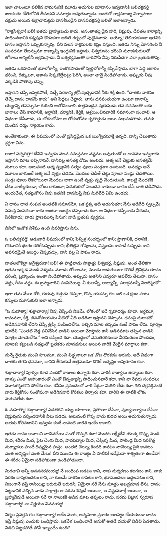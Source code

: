 ﻿ఇలా చాలంటూ పలికిన వామనునికి మూడు అడుగుల భూదానం ఇవ్వడానికి బలిచక్రవర్తి జలకలశం చేతిలోనికి తీసుకుని సమాత్తం అవుతున్నాడు. అంతలో రాక్షసరాజ్య నిర్వాహణా దక్షుడు అయిన శుక్రాచార్యుడు దానశీలుడైన దానవచక్రవర్తి బలితో ఇలాఅన్నాడు. 

“రాక్షసేశ్వరా! బలీ! ఇతడు బ్రాహ్మణుడు కాదు. అనంతాత్ము డైన హరి, విష్ణువు. దేవతల కార్యాన్ని సాధించడానికి కశ్యపుని కొడుకుగా అదితి గర్భంలో పుట్టినవాడు. అయ్యో! తెలియకుండా ఇతనికి దానం ఇస్తానని ఒప్పుకున్నావు. దీని వలన రాక్షసులకు కష్టం వస్తుంది. ఇతడు నిన్ను మోసగించి నీ సంపదనూ తేజస్సునూ రాజ్యాన్నీ ఇంద్రునికి ఇస్తాడు. విశ్వరూపం ధరించి మూడడుగులతో లోకాలు అన్నిటినీ ఆక్రమిస్తాడు. నీ ఐశ్వర్యమంతా ధారపోసి నీవు నిరుపేదగా ఎలా బ్రతుకుతావు. 

ఇతడు ఒకపాదంతో భూలోకాన్నీ, ఇంకొకపాదంతో స్వర్గలోకాన్నీ కప్పివేస్తాడు. బాగా పెద్ద ఆకారం ధరించి, దిక్కులూ, ఆకాశం పిక్కటిల్లేటట్లు పెరిగి, అంతా తానై నిండిపోతాడు. అప్పుడు నీవు ఎక్కడికి పోతావు చెప్పు. 

ఇస్తానని చెప్పి ఇవ్వకపోతే, వచ్చే నరకాన్ని త్రోసిపుచ్చడానికి నీకు శక్తి ఉంది. “దాతకు నాశనం తెచ్చే దానం దానమే కాదు” అని పెద్దలు చెప్తారు. తాను ధనవంతుడుగా ఉంటూ దానాన్ని యజ్ఞాన్ని తపస్సునూ గురించి ఆలోచించాలి. ఉత్తముడైన పురుషుడు తన ధనమంతా ఐదు భాగాలు చేసి కామానికి, అర్థానికి, ధర్మానికి, కీర్తికి, ఆశ్రయించినవారికీ సమానంగా పంచాలి. ఆ విధంగా చేసేవాడు, ఈ లోకంలోనూ ఆ లోకంలోనూ కృతార్థుడు అయి సుఖపడతాడు. తనకు మించిన ధర్మం న్యాయం కాదు. 

అంతేకాకుండా, ఈ విషయంలో ఎంతో ప్రసిద్ధమైన ఒక ఋగ్వేదసూక్తి ఉన్నది. దాన్ని చెబుతాను శ్రద్ధగా విను. 

రాజా! సచ్చరిత్రా! దేనిని ఇవ్వడం వలన సమస్తమూ నష్టము అవుతుందో ఆ దానము ఇవ్వరాదు. ఇస్తానని మాట ఇచ్చినాసరే. దానివల్ల అసత్య దోషం అంటదు. ఆత్మ అనే చెట్టుకు అసత్యమే మూలం కదా. అటువంటి ఆత్మ వృక్షానికి సత్యం పూలు పండ్లుగా ఉంటుంది. అసత్యం అనే మూలం బాగుంటే ఆత్మ అనే వృక్షం చెడదు. మొదలు చెడితే చెట్టు పూలూ పండ్లు చెడతాయి. పండ్లు పూలు లేకపోయినా మొదలు బాగా ఉంటే వృక్షం వృద్ధి చెందుతుంది. కాబట్టి మొదటికి చేటు వాటిల్లకుండా; లోటు రాకుండా; పదుగురలో పలుచన కాకుండా దానం చేసే దాత చెడిపోడు. అందుచేత, సత్యంకోసం నీవు ఇతనికి దానమిస్తే నీకు మిగిలేది ఏమీ ఉండదు. 

ఏ దానం దాత సంపద అంతటికి సమానమో, ఒక ప్రక్క అది అడుగుతూ; నేను అడిగేది స్వల్పమే సమస్త సంపదలూ కాదు అంటూ అబద్ధం చెప్పరాదు కదా. ఆ విధంగా చెప్పేవాడు నీచుడు, పిరికివాడు; వాడు ప్రాణమున్న పీనుగ; వాడి బ్రతుకు వ్యర్ధము. 

దీనిలో ఇంకొక విశేషం ఉంది వివరిస్తాను విను. 

ఓ బలిచక్రవర్తి! ఆడువారి విషయంలో కాని; పెళ్ళిళ్ల సందర్భంలో కాని; ప్రాణానికి, ధనానికి, గౌరవానికి భంగం కలిగేటప్పుడు కాని; భీతిల్లిన గోవులను, విప్రులను కాపాడే టప్పుడు కాని అవసరమైతే అబద్ధం చెప్పవచ్చు. దాని వల్ల ఏ పాపం రాదు. 

దాతలలోకెల్లా అగ్రేశ్వరుడా! బలీ! ఈ పొట్టివాడు సాక్షాత్తు విశ్వభర్త, విష్ణువు. అంత తేలికగా ఇతను ఇక్కడ నుండి వెళ్ళడు. మూడు లోకాలనూ, మూడు అడుగులుగా కొలిచే త్రివిక్రమ రూపం ధరించి, బ్రహ్మాండం అంతా నిండిపోతాడు. అప్పుడు అతనిని ఎవ్వరూ ఆపలేరు తెలుసా. దానం వద్దు, గీనం వద్దు. ఈ బ్రహ్మచారిని పంపిచెయ్యి. నీ కులాన్నీ, రాజ్యాన్నీ, పరాక్రమాన్నీ నిలబెట్టుకో". 

ఇలా తమ మేలు కోరి, గురువు శుక్రుడు చెప్పగా, గొప్ప యశస్సు గల బలి ఒక క్షణం పాటు కన్నులు మూసుకుని ఇలా అన్నాడు. 

“ఓ మహాత్మా! శుక్రాచార్యా! నీవు చెప్పింది నిజమే. లోకంలో ఇదే గృహధర్మం కూడా. అర్థమూ, కామమూ, కీర్తి, జీవనోపాయము వీటిలో ఏది అడిగినా ఇస్తానని చెప్పాను. ధనంపై దురాశతో అడిగినవానికి లేదని చెప్పి త్రిప్పి పంపించలేను. ఇచ్చిన మాట తప్పడం కంటే పాపం లేదు. పూర్వం భూదేవి “ఎంతటి చెడ్డ పనిచేసిన వాడిని అయినా మోస్తాను కానీ ఆడినమాట తప్పిన వాడిని మాత్రం మోయలేను.” అని చెప్పింది కదా. యుద్ధంలో వెనుతిరగకుండా వీరమరణం పొందడం, మాటకు కట్టుబడి సత్యంతో బ్రతకడం మానధనులు అయిన వారికి మేలైన మార్గాలు కదా. 

దున్నే రైతుకు మంచి పొలమూ, మంచి విత్త్తనాలూ ఒక చోట దొరకడం అరుదు. అదే విధంగా దాతకు తగిన ధనమూ, దానిని తీసుకునే ఉత్తముడూ దొరికే అదృష్టం అపురూపం కదా. 

శుక్రాచార్యా! పూర్వం కూడ ఎందరో రాజులు ఉన్నారు కదా. వారికి రాజ్యాలు ఉన్నాయి కదా. వాళ్ళు ఎంతో అహంకారంతో ఎంతో ఔన్నత్యాన్ని సాధించునవారే కదా. కాని వా రెవరు సంపదలు మూటగట్టుకొని పోలేదు కదా. కనీసం ప్రపంచంలో వారి పేరైనా మిగిలి లేదు కదా. శిబి చక్రవర్తివంటి వారు కీర్తికోసం సంతోషంగా అడిగినవారి కోరికలు తీర్చారు కదా. వారిని ఈ నాటికీ లోకం మరువలేదు కదా. 

ఓ మహత్మా! శుక్రాచార్యా! ఎడతెగని యజ్ఞ యాగాలు, వ్రతాలూ చేసినా, పుణ్యకార్యాలు చేసినా విష్ణువును దర్శించడానికి వీలు పడదు. అటువంటి గొప్ప వాడు కురచ అయి అడుగుతున్నాడు. అతడు కోరినదానిని ఇవ్వడం కంటే నావంటి వాడికి ఇంకేం కావాలి. 

ఇతడు దానం కావాలని చాచినచేయి ఎంతో గొప్పది కదా! మొదట లక్ష్మీదేవి యొక్క కొప్పు ముడి మీద, శరీరం మీద, పైట చెంగు మీద, పాదపద్మాల మీద, చెక్కిళ్ళ మీద, పాలిండ్ల మీద సరికొత్త మర్యాదలు పొందే దివ్యమైన హస్తం. అంతటి చెయ్యి కిందది కావటం నాచెయ్యి పైది కావటం ఎంత అదృష్టం! ఎంత మేలు! దీని ముందు ఈ రాజ్యం ఏ పాటిది! ఇదేమైనా శాశ్వతంగా ఉండేదా! ఈ శరీరం ఏమైనా పడిపోకుండా ఉండిపోతుందా. 

మిగతావి అన్నీ అనవసరమయ్య! నే బంధింప బడటం కాని, నాకు దుర్మరణం కలగటం కాని, నాకు నరకం దాపురించటం కాని, నా కులమే నాశనం కావటం కాని, భూమండలం బద్ధలవటం కాని, నిజంగానే వస్తే రానియ్యి; జరుగుతే జరుగనీ; ఏమైనా సరే నేను మాత్రం అబద్ధమాడ లేను. దానం పట్టడానికి వచ్చిన వాడు సాక్షాత్తు ఆ పరమ శివుడే అయినా, ఆ విష్ణుమూర్తే అయినా, ఆ బ్రహ్మదేవుడే అయినా సరే నా నాలుకకి ఆడిన మాట తప్పటం రాదు. పరమ విజ్ఞాన స్వరూప శుక్రాచార్య! నా నిర్ణయం వినవయ్య! 

నిర్మల ప్రవర్తన గల శుక్రాచార్యా! అదేం మాట, అన్నమాట ప్రకారం ఆలస్యం చేయకుండా దానం ఇస్తే విష్ణువు ఎందుకు బంధిస్తాడు. ఒకవేళ బంధించాడే అనుకో అతడే దయతో విడిచి పెడతాడు. విడిచి పెట్టకపోతే పోనీ ఇబ్బందేం ఉంది? 

